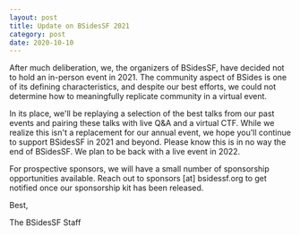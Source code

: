 ```yaml
---
layout: post
title: Update on BSidesSF 2021
category: post
date: 2020-10-10
---
```


After much deliberation, we, the organizers of BSidesSF, have decided not to hold an in-person event
in 2021. The community aspect of BSides is one of its defining characteristics, and despite our best
efforts, we could not determine how to meaningfully replicate community in a virtual event.

In its place, we'll be replaying a selection of the best talks from our past events and pairing these
talks with live Q&A and a virtual CTF. While we realize this isn't a replacement for our annual event,
we hope you'll continue to support BSidesSF in 2021 and beyond. Please know this is in no way the end
of BSidesSF. We plan to be back with a live event in 2022.

For prospective sponsors, we will have a small number of sponsorship opportunities available. Reach
out to sponsors [at] bsidessf.org to get notified once our sponsorship kit has been released.

Best,

The BSidesSF Staff
